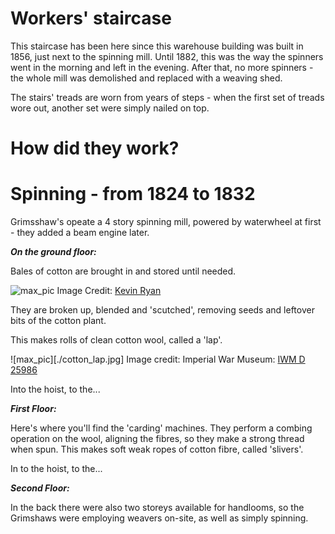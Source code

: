 # Workers' staircase

This staircase has been here since this warehouse building was built in 1856, just next to the spinning mill.
Until 1882, this was the way the spinners went in the morning and left in the evening. After that, no more spinners - the whole mill was demolished and replaced with a weaving shed.

The stairs' treads are worn from years of steps - when the first set of treads wore out, another set were simply nailed on top. 


# How did they work?

# Spinning - from 1824 to 1832
Grimsshaw's opeate a 4 story spinning mill, powered by waterwheel at first - they added a beam engine later.

***On the ground floor:***

Bales of cotton are brought in and stored until needed.

![max_pic](./cotton_bale.png)
Image Credit: [Kevin Ryan](https://pixabay.com/users/kevincodeforclt-2794506/?utm_source=link-attribution&utm_medium=referral&utm_campaign=image&utm_content=2128197)


They are broken up, blended and 'scutched', removing seeds and leftover bits of the cotton plant.

This makes rolls of clean cotton wool, called a 'lap'.

![max_pic][./cotton_lap.jpg]
Image credit: Imperial War Museum: [IWM D 25986](https://www.iwm.org.uk/corporate/policies/non-commercial-licence)


Into the hoist, to the... 

***First Floor:***

Here's where you'll find the 'carding' machines. They perform a combing operation on the wool, aligning the fibres, so they make a strong thread when spun.
This makes soft weak ropes of cotton fibre, called 'slivers'.

In to the hoist, to the...

***Second Floor:***






In the back there were also two storeys available for handlooms, so the Grimshaws were employing weavers on-site, as well as simply spinning. 

